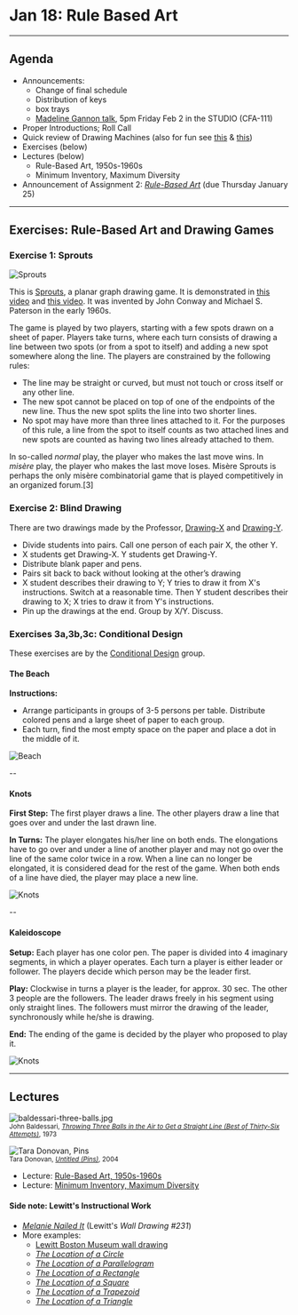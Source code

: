 # Jan 18: Rule Based Art

---

## Agenda

* Announcements: 
	* Change of final schedule
	* Distribution of keys
	* box trays
	* [Madeline Gannon talk](https://studioforcreativeinquiry.org/events/breathing-life-into-machines), 5pm Friday Feb 2 in the STUDIO (CFA-111)
* Proper Introductions; Roll Call
* Quick review of Drawing Machines (also for fun see [this](https://twitter.com/danzeeeeman/status/1747410314839134472) & [this](https://twitter.com/danzeeeeman/status/1747891727468204059))
* Exercises (below)
* Lectures (below)
	* Rule-Based Art, 1950s-1960s
	* Minimum Inventory, Maximum Diversity
* Announcement of Assignment 2: [*Rule-Based Art*](../../../assignments/02_rule_based_art/README.md) (due Thursday January 25)

---

## Exercises: Rule-Based Art and Drawing Games

### Exercise 1: Sprouts

![Sprouts](img/sprouts-2spot-game.png)

This is [Sprouts](https://en.wikipedia.org/wiki/Sprouts_(game)), a planar graph drawing game. It is demonstrated in [this video](https://www.youtube.com/watch?v=ZQY4v5GItes) and [this video](https://www.youtube.com/watch?v=bvDkMD6r7pY). It was invented by John Conway and Michael S. Paterson in the early 1960s.

The game is played by two players, starting with a few spots drawn on a sheet of paper. Players take turns, where each turn consists of drawing a line between two spots (or from a spot to itself) and adding a new spot somewhere along the line. The players are constrained by the following rules:

* The line may be straight or curved, but must not touch or cross itself or any other line.
* The new spot cannot be placed on top of one of the endpoints of the new line. Thus the new spot splits the line into two shorter lines.
* No spot may have more than three lines attached to it. For the purposes of this rule, a line from the spot to itself counts as two attached lines and new spots are counted as having two lines already attached to them.

In so-called *normal* play, the player who makes the last move wins. In *misère* play, the player who makes the last move loses. Misère Sprouts is perhaps the only misère combinatorial game that is played competitively in an organized forum.[3]


### Exercise 2: Blind Drawing

There are two drawings made by the Professor, [Drawing-X](img/drawinga.pdf) and [Drawing-Y](img/drawingb.pdf).

* Divide students into pairs. Call one person of each pair X, the other Y.
* X students get Drawing-X. Y students get Drawing-Y.
* Distribute blank paper and pens.
* Pairs sit back to back without looking at the other’s drawing
* X student describes their drawing to Y; Y tries to draw it from X's instructions. Switch at a reasonable time. Then Y student describes their drawing to X; X tries to draw it from Y's instructions.
* Pin up the drawings at the end. Group by X/Y. Discuss.


### Exercises 3a,3b,3c: Conditional Design

These exercises are by the [Conditional Design](http://conditionaldesign.org/) group.


#### The Beach

**Instructions:** 

* Arrange participants in groups of 3-5 persons per table. Distribute colored pens and a large sheet of paper to each group. 
* Each turn, find the most empty space on the paper and place a dot in the middle of it.

![Beach](img/thebeach.jpg)

--

#### Knots

**First Step:** The first player draws a line. The other players draw a line that goes over and under the last drawn line.

**In Turns:** The player elongates his/her line on both ends. The elongations have to go over and under a line of another player and may not go over the line of the same color twice in a row. When a line can no longer be elongated, it is considered dead for the rest of the game. When both ends of a line have died, the player may place a new line.

![Knots](img/knots.jpg)

--

#### Kaleidoscope

**Setup:** Each player has one color pen. The paper is divided into 4 imaginary segments, in which a player operates. Each turn a player is either leader or follower. The players decide which person may be the leader first.

**Play:** Clockwise in turns a player is the leader, for approx. 30 sec. The other 3 people are the followers. The leader draws freely in his segment using only straight lines. The followers must mirror the drawing of the leader, synchronously while he/she is drawing.

**End:** The ending of the game is decided by the player who proposed to play it.

![Knots](img/kaleidoscope.jpg)


---

## Lectures

![baldessari-three-balls.jpg](img/baldessari-three-balls.jpg)<br /><small>
John Baldessari, [*Throwing Three Balls in the Air to Get a Straight Line (Best of Thirty-Six Attempts)*](https://artmuseum.princeton.edu/collections/objects/135589), 1973</small>

![Tara Donovan, Pins](img/tara_donovan_pins.jpg)<br /><small>Tara Donovan, [*Untitled (Pins)*](https://www.metmuseum.org/art/collection/search/498735), 2004</small>


* Lecture: [Rule-Based Art, 1950s-1960s](https://ems.andrew.cmu.edu/2013_60210a/lectures/lecture-01/index.html)
* Lecture: [Minimum Inventory, Maximum Diversity](https://ems.andrew.cmu.edu/2021s/60210a/deliverables/deliverables-01/absolute-drawings/index.html)


#### Side note: Lewitt's Instructional Work

* [*Melanie Nailed It*](https://ems.andrew.cmu.edu/2013_60210a/golan/09/02/melanie-nailed-it/index.html) (Lewitt's *Wall Drawing #231*)
* More examples:
	* [Lewitt Boston Museum wall drawing](img/lewitt-boston-wall-drawing.jpg)
	* [*The Location of a Circle*](img/lewitt_circle_cri_000000205810.jpg)	* [*The Location of a Parallelogram*](img/lewitt_parallelogram_cri_000000205814.jpg)	* [*The Location of a Rectangle*](img/lewitt_rectangle_cri_000000205208.jpg)	* [*The Location of a Square*](img/lewitt_square_000000205812.jpg)	* [*The Location of a Trapezoid*](img/lewitt_trapezoid_cri_000000205209.jpg)	* [*The Location of a Triangle*](img/lewitt_triangle_cri_000000205813.jpg)

